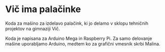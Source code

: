 # Vič ima palačinke
Koda za mašino za izdelavo palačink, ki jo delamo v sklopu tehničnih projektov na gimnaziji Vič.

Koda je napisana za Arduino Mega in Raspberry Pi. Za samo delovanje mašine uporabljamo Arduino, medtem ko za grafični vmesnik skrbi Malina.
